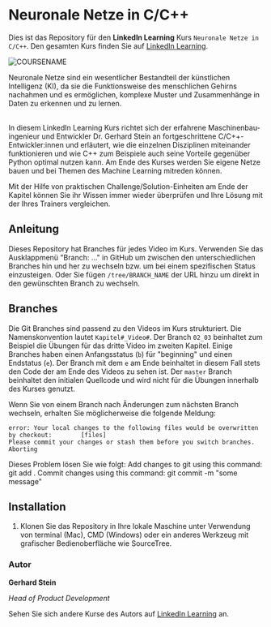 # Neuronale Netze in C/C++

Dies ist das Repository für den **LinkedIn Learning** Kurs `Neuronale Netze in C/C++`. Den gesamten Kurs finden Sie auf [LinkedIn Learning][lil-course-url].

![COURSENAME][lil-thumbnail-url] 

Neuronale Netze sind ein wesentlicher Bestandteil der künstlichen Intelligenz (KI), da sie die Funktionsweise des menschlichen Gehirns nachahmen und es ermöglichen, komplexe Muster und Zusammenhänge in Daten zu erkennen und zu lernen.<br><br>

In diesem LinkedIn Learning Kurs richtet sich der erfahrene Maschinenbau-ingenieur und Entwickler Dr. Gerhard Stein an fortgeschrittene C/C++-Entwickler:innen und erläutert, wie die einzelnen Disziplinen miteinander funktionieren und wie C++ zum Beispiele auch seine Vorteile gegenüber Python optimal nutzen kann. Am Ende des Kurses werden Sie eigene Netze bauen und bei Themen des Machine Learning mitreden können.

Mit der Hilfe von praktischen Challenge/Solution-Einheiten am Ende der Kapitel können Sie ihr Wissen immer wieder überprüfen und Ihre Lösung mit der Ihres Trainers vergleichen.


## Anleitung

Dieses Repository hat Branches für jedes Video im Kurs. Verwenden Sie das Ausklappmenü "Branch: ..." in GitHub um zwischen den unterschiedlichen Branches hin und her zu wechseln bzw. um bei einem spezifischen Status einzusteigen. Oder Sie fügen `/tree/BRANCH_NAME` der URL hinzu um direkt in den gewünschten Branch zu wechseln.

## Branches

Die Git Branches sind passend zu den Videos im Kurs strukturiert. Die Namenskonvention lautet `Kapitel#_Video#`. Der Branch `02_03` beinhaltet zum Beispiel die Übungen für das dritte Video im zweiten Kapitel. 
Einige Branches haben einen Anfangsstatus (`b`) für "beginning" und einen Endstatus (`e`). Der Branch mit dem `e` am Ende beinhaltet in diesem Fall stets den Code der am Ende des Videos zu sehen ist. Der `master` Branch beinhaltet den initialen Quellcode und wird nicht für die Übungen innerhalb des Kurses genutzt.

Wenn Sie von einem Branch nach Änderungen zum nächsten Branch wechseln, erhalten Sie möglicherweise die folgende Meldung:

```
error: Your local changes to the following files would be overwritten by checkout:        [files]
Please commit your changes or stash them before you switch branches.
Aborting
```

Dieses Problem lösen Sie wie folgt:
    Add changes to git using this command: git add .
    Commit changes using this command: git commit -m "some message"

## Installation

1. Klonen Sie das Repository in Ihre lokale Maschine unter Verwendung von terminal (Mac), CMD (Windows) oder ein anderes Werkzeug mit grafischer Bedienoberfläche wie SourceTree.

### Autor

**Gerhard Stein**

_Head of Product Development_

Sehen Sie sich andere Kurse des Autors auf [LinkedIn Learning](https://www.linkedin.com/learning/instructors/dr-gerhard-stein) an.

[0]: # (Replace these placeholder URLs with actual course URLs)
[lil-course-url]: https://www.linkedin.com/learning/neuronale-netze-in-c-c-plus-plus
[lil-thumbnail-url]: https://media.licdn.com/dms/image/v2/D4E0DAQGmvP-OSH1MyA/learning-public-crop_675_1200/learning-public-crop_675_1200/0/1731415559840?e=2147483647&v=beta&t=YrFdDUCIkeAlFOGFMwFb_8EE3B47O9MbCqTEKxqsy-I

